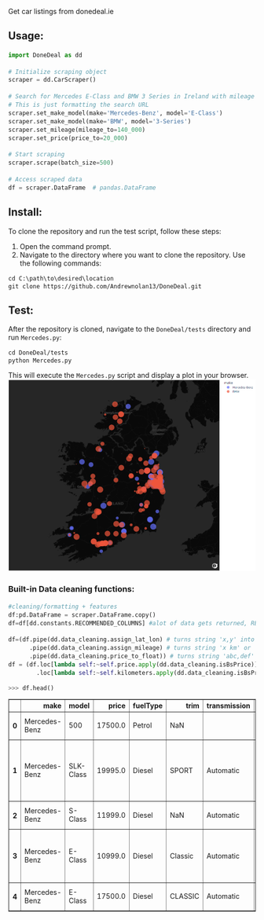 Get car listings from donedeal.ie

## Usage:

```python
import DoneDeal as dd

# Initialize scraping object
scraper = dd.CarScraper()

# Search for Mercedes E-Class and BMW 3 Series in Ireland with mileage under 140,000km and price under 20,000
# This is just formatting the search URL
scraper.set_make_model(make='Mercedes-Benz', model='E-Class') 
scraper.set_make_model(make='BMW', model='3-Series')
scraper.set_mileage(mileage_to=140_000)
scraper.set_price(price_to=20_000)

# Start scraping
scraper.scrape(batch_size=500)

# Access scraped data
df = scraper.DataFrame  # pandas.DataFrame
```
## Install:
To clone the repository and run the test script, follow these steps:

1. Open the command prompt.
2. Navigate to the directory where you want to clone the repository. Use the following commands:
```
cd C:\path\to\desired\location
git clone https://github.com/Andrewnolan13/DoneDeal.git
```
## Test:
After the repository is cloned, navigate to the `DoneDeal/tests` directory and run `Mercedes.py`:
```
cd DoneDeal/tests
python Mercedes.py
```
This will execute the `Mercedes.py` script and display a plot in your browser.
![alt text](media/plot.png)
<!-- ![alt text](media/plot.html) -->
### Built-in Data cleaning functions:
```python
#cleaning/formatting + features
df:pd.DataFrame = scraper.DataFrame.copy()
df=df[dd.constants.RECOMMENDED_COLUMNS] #alot of data gets returned, RECOMMENDED_COLUMNS is an optional subset of columns 

df=(df.pipe(dd.data_cleaning.assign_lat_lon) # turns string 'x,y' into (float(x),float(y))
      .pipe(dd.data_cleaning.assign_mileage) # turns string 'x km' or 'x mi' into float(x) in km (turns mi to km)
      .pipe(dd.data_cleaning.price_to_float)) # turns string 'abc,def' into float(abcdef)
df = (df.loc[lambda self:~self.price.apply(dd.data_cleaning.isBsPrice)] # drops prices like 1234,123456,123456789,111111111 etc 
        .loc[lambda self:~self.kilometers.apply(dd.data_cleaning.isBsPrice)])# sometimes the mileage is bs too. sequential digits like 123456 are just so unlikely 

```
```python
>>> df.head()
```
<!-- <style>
  .dataframe {
    font-size: 8px;
  }
</style> -->
<table border="1" class="dataframe">
  <thead>
    <tr style="text-align: right;">  <!--font-size: 10px;-->
      <th></th>
      <th>make</th>
      <th>model</th>
      <th>price</th>
      <th>fuelType</th>
      <th>trim</th>
      <th>transmission</th>
      <th>engine</th>
      <th>enginePower</th>
      <th>acceleration</th>
      <th>seats</th>
      <th>numDoors</th>
      <th>colour</th>
      <th>country</th>
      <th>owners</th>
      <th>roadTax</th>
      <th>NCTExpiry</th>
      <th>bodyType</th>
      <th>year</th>
      <th>currency</th>
      <th>sellerType</th>
      <th>county</th>
      <th>countyTown</th>
      <th>header</th>
      <th>friendlyUrl</th>
      <th>lat</th>
      <th>lon</th>
      <th>kilometers</th>
    </tr>
  </thead>
  <tbody>
    <tr>
      <th>0</th>
      <td>Mercedes-Benz</td>
      <td>500</td>
      <td>17500.0</td>
      <td>Petrol</td>
      <td>NaN</td>
      <td></td>
      <td>5.0 L</td>
      <td>NaN</td>
      <td>NaN</td>
      <td>4</td>
      <td></td>
      <td>Grey</td>
      <td>Ireland</td>
      <td>3</td>
      <td></td>
      <td>May 2025</td>
      <td>Coupe</td>
      <td>1987</td>
      <td>EUR</td>
      <td>PRIVATE</td>
      <td>Co. Dublin</td>
      <td>Dublin 16</td>
      <td>1987 Mercedes-Benz 500</td>
      <td>https://www.donedeal.ie/cars-for-sale/1987-mercedes-benz-500/35499157</td>
      <td>53.255728</td>
      <td>-6.296347</td>
      <td>99000.000</td>
    </tr>
    <tr>
      <th>1</th>
      <td>Mercedes-Benz</td>
      <td>SLK-Class</td>
      <td>19995.0</td>
      <td>Diesel</td>
      <td>SPORT</td>
      <td>Automatic</td>
      <td>2.1 L</td>
      <td>204 hp</td>
      <td>6.7 sec</td>
      <td>2</td>
      <td>2</td>
      <td>Blue</td>
      <td>Ireland</td>
      <td>2</td>
      <td>280</td>
      <td>Jul 2025</td>
      <td>Convertible</td>
      <td>2014</td>
      <td>EUR</td>
      <td>PRO</td>
      <td>Co. Mayo</td>
      <td>Ballina</td>
      <td>141 MERCEDES SLK 250CDI AUTO AMG - LOW MILES -</td>
      <td>https://www.donedeal.ie/cars-for-sale/141-mercedes-slk-250cdi-auto-amg-low-miles-/36950512</td>
      <td>54.114950</td>
      <td>-9.155069</td>
      <td>111688.196</td>
    </tr>
    <tr>
      <th>2</th>
      <td>Mercedes-Benz</td>
      <td>S-Class</td>
      <td>11999.0</td>
      <td>Diesel</td>
      <td>NaN</td>
      <td>Automatic</td>
      <td>3.0 L</td>
      <td>NaN</td>
      <td>NaN</td>
      <td>5</td>
      <td>4</td>
      <td>Silver</td>
      <td>Ireland</td>
      <td>9</td>
      <td>1250</td>
      <td>Jan 2025</td>
      <td>Saloon</td>
      <td>2010</td>
      <td>EUR</td>
      <td>PRIVATE</td>
      <td>Co. Dublin</td>
      <td>South County</td>
      <td>Mercedes-Benz S-Class</td>
      <td>https://www.donedeal.ie/cars-for-sale/mercedes-benz-s-class/33603970</td>
      <td>53.269971</td>
      <td>-6.224923</td>
      <td>110000.000</td>
    </tr>
    <tr>
      <th>3</th>
      <td>Mercedes-Benz</td>
      <td>E-Class</td>
      <td>10999.0</td>
      <td>Diesel</td>
      <td>Classic</td>
      <td>Automatic</td>
      <td>2.1 L</td>
      <td>136 hp</td>
      <td>9.5 sec</td>
      <td>5</td>
      <td>4</td>
      <td>Black</td>
      <td>Ireland</td>
      <td>5</td>
      <td>280</td>
      <td>Nov 2024</td>
      <td>Saloon</td>
      <td>2013</td>
      <td>EUR</td>
      <td>PRO</td>
      <td>Co. Dublin</td>
      <td>Dublin 15</td>
      <td>Mercedes-Benz E-Class 200 CDI Blue Efficiency ECO</td>
      <td>https://www.donedeal.ie/cars-for-sale/mercedes-benz-e-class-200-cdi-blue-efficiency-eco/37552808</td>
      <td>53.390700</td>
      <td>-6.381690</td>
      <td>135999.000</td>
    </tr>
    <tr>
      <th>4</th>
      <td>Mercedes-Benz</td>
      <td>E-Class</td>
      <td>17500.0</td>
      <td>Diesel</td>
      <td>CLASSIC</td>
      <td>Automatic</td>
      <td>2.1 L</td>
      <td>136 hp</td>
      <td>9.5 sec</td>
      <td>5</td>
      <td>4</td>
      <td>Black</td>
      <td>Ireland</td>
      <td>3</td>
      <td>200</td>
      <td>Mar 2025</td>
      <td>Saloon</td>
      <td>2015</td>
      <td>EUR</td>
      <td>PRIVATE</td>
      <td>Co. Dublin</td>
      <td>Clondalkin</td>
      <td>Mercedes Benz E220 2015</td>
      <td>https://www.donedeal.ie/cars-for-sale/mercedes-benz-e220-2015/37024503</td>
      <td>53.327529</td>
      <td>-6.400042</td>
      <td>206000.000</td>
    </tr>
  </tbody>
</table>
